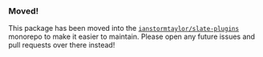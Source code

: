 
### Moved!

This package has been moved into the [`ianstormtaylor/slate-plugins`](https://github.com/ianstormtaylor/slate-plugins) monorepo to make it easier to maintain. Please open any future issues and pull requests over there instead!
